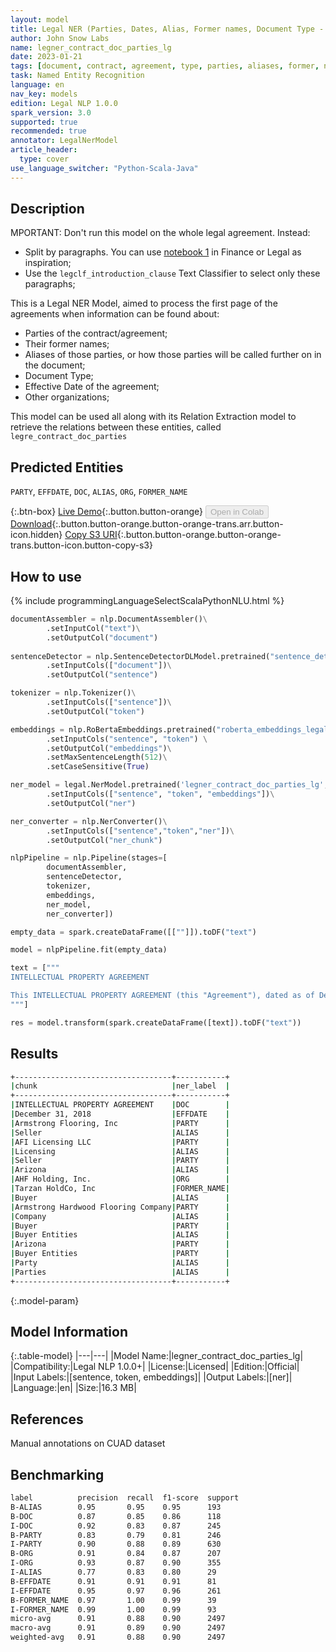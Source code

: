 ```yaml
---
layout: model
title: Legal NER (Parties, Dates, Alias, Former names, Document Type - lg)
author: John Snow Labs
name: legner_contract_doc_parties_lg
date: 2023-01-21
tags: [document, contract, agreement, type, parties, aliases, former, names, effective, dates, en, licensed]
task: Named Entity Recognition
language: en
nav_key: models
edition: Legal NLP 1.0.0
spark_version: 3.0
supported: true
recommended: true
annotator: LegalNerModel
article_header:
  type: cover
use_language_switcher: "Python-Scala-Java"
---
```


## Description

MPORTANT: Don't run this model on the whole legal agreement. Instead:
- Split by paragraphs. You can use [notebook 1](https://github.com/JohnSnowLabs/spark-nlp-workshop/tree/master/tutorials/Certification_Trainings_JSL) in Finance or Legal as inspiration;
- Use the `legclf_introduction_clause` Text Classifier to select only these paragraphs; 

This is a Legal NER Model, aimed to process the first page of the agreements when information can be found about:
- Parties of the contract/agreement;
- Their former names;
- Aliases of those parties, or how those parties will be called further on in the document;
- Document Type;
- Effective Date of the agreement;
- Other organizations;

This model can be used all along with its Relation Extraction model to retrieve the relations between these entities, called `legre_contract_doc_parties`

## Predicted Entities

`PARTY`, `EFFDATE`, `DOC`, `ALIAS`, `ORG`, `FORMER_NAME`

{:.btn-box}
[Live Demo](https://demo.johnsnowlabs.com/finance/LEGALNER_PARTIES/){:.button.button-orange}
<button class="button button-orange" disabled>Open in Colab</button>
[Download](https://s3.amazonaws.com/auxdata.johnsnowlabs.com/legal/models/legner_contract_doc_parties_lg_en_1.0.0_3.0_1674321394808.zip){:.button.button-orange.button-orange-trans.arr.button-icon.hidden}
[Copy S3 URI](s3://auxdata.johnsnowlabs.com/legal/models/legner_contract_doc_parties_lg_en_1.0.0_3.0_1674321394808.zip){:.button.button-orange.button-orange-trans.button-icon.button-copy-s3}

## How to use



<div class="tabs-box" markdown="1">
{% include programmingLanguageSelectScalaPythonNLU.html %}

```python
documentAssembler = nlp.DocumentAssembler()\
        .setInputCol("text")\
        .setOutputCol("document")
        
sentenceDetector = nlp.SentenceDetectorDLModel.pretrained("sentence_detector_dl","xx")\
        .setInputCols(["document"])\
        .setOutputCol("sentence")

tokenizer = nlp.Tokenizer()\
        .setInputCols(["sentence"])\
        .setOutputCol("token")

embeddings = nlp.RoBertaEmbeddings.pretrained("roberta_embeddings_legal_roberta_base", "en") \
        .setInputCols("sentence", "token") \
        .setOutputCol("embeddings")\
        .setMaxSentenceLength(512)\
        .setCaseSensitive(True)

ner_model = legal.NerModel.pretrained('legner_contract_doc_parties_lg', 'en', 'legal/models')\
        .setInputCols(["sentence", "token", "embeddings"])\
        .setOutputCol("ner")

ner_converter = nlp.NerConverter()\
        .setInputCols(["sentence","token","ner"])\
        .setOutputCol("ner_chunk")

nlpPipeline = nlp.Pipeline(stages=[
        documentAssembler,
        sentenceDetector,
        tokenizer,
        embeddings,
        ner_model,
        ner_converter])

empty_data = spark.createDataFrame([[""]]).toDF("text")

model = nlpPipeline.fit(empty_data)

text = ["""
INTELLECTUAL PROPERTY AGREEMENT

This INTELLECTUAL PROPERTY AGREEMENT (this "Agreement"), dated as of December 31, 2018 (the "Effective Date") is entered into by and between Armstrong Flooring, Inc., a Delaware corporation ("Seller") and AFI Licensing LLC, a Delaware limited liability company ("Licensing" and together with Seller, "Arizona") and AHF Holding, Inc. (formerly known as Tarzan HoldCo, Inc.), a Delaware corporation ("Buyer") and Armstrong Hardwood Flooring Company, a Tennessee corporation (the "Company" and together with Buyer the "Buyer Entities") (each of Arizona on the one hand and the Buyer Entities on the other hand, a "Party" and collectively, the "Parties").
"""]

res = model.transform(spark.createDataFrame([text]).toDF("text"))
```

</div>

## Results

```bash
+-----------------------------------+-----------+
|chunk                              |ner_label  |
+-----------------------------------+-----------+
|INTELLECTUAL PROPERTY AGREEMENT    |DOC        |
|December 31, 2018                  |EFFDATE    |
|Armstrong Flooring, Inc            |PARTY      |
|Seller                             |ALIAS      |
|AFI Licensing LLC                  |PARTY      |
|Licensing                          |ALIAS      |
|Seller                             |PARTY      |
|Arizona                            |ALIAS      |
|AHF Holding, Inc.                  |ORG        |
|Tarzan HoldCo, Inc                 |FORMER_NAME|
|Buyer                              |ALIAS      |
|Armstrong Hardwood Flooring Company|PARTY      |
|Company                            |ALIAS      |
|Buyer                              |PARTY      |
|Buyer Entities                     |ALIAS      |
|Arizona                            |PARTY      |
|Buyer Entities                     |PARTY      |
|Party                              |ALIAS      |
|Parties                            |ALIAS      |
+-----------------------------------+-----------+
```

{:.model-param}
## Model Information

{:.table-model}
|---|---|
|Model Name:|legner_contract_doc_parties_lg|
|Compatibility:|Legal NLP 1.0.0+|
|License:|Licensed|
|Edition:|Official|
|Input Labels:|[sentence, token, embeddings]|
|Output Labels:|[ner]|
|Language:|en|
|Size:|16.3 MB|

## References

Manual annotations on CUAD dataset

## Benchmarking

```bash
label          precision  recall  f1-score  support 
B-ALIAS        0.95       0.95    0.95      193     
B-DOC          0.87       0.85    0.86      118     
I-DOC          0.92       0.83    0.87      245     
B-PARTY        0.83       0.79    0.81      246     
I-PARTY        0.90       0.88    0.89      630     
B-ORG          0.91       0.84    0.87      207     
I-ORG          0.93       0.87    0.90      355     
I-ALIAS        0.77       0.83    0.80      29      
B-EFFDATE      0.91       0.91    0.91      81      
I-EFFDATE      0.95       0.97    0.96      261     
B-FORMER_NAME  0.97       1.00    0.99      39      
I-FORMER_NAME  0.99       1.00    0.99      93      
micro-avg      0.91       0.88    0.90      2497    
macro-avg      0.91       0.89    0.90      2497    
weighted-avg   0.91       0.88    0.90      2497    
```
